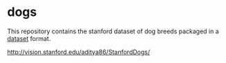 # dogs

This repository contains the stanford dataset of dog breeds packaged in a [dataset](https://github.com/samuelgoto/datasets) format.

http://vision.stanford.edu/aditya86/StanfordDogs/

